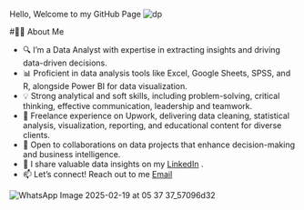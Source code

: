 
Hello, Welcome to my GitHub Page
![dp](https://github.com/user-attachments/assets/bf175c40-52df-468e-b7a3-533c50216ad3)

#👩‍💻 About Me
- 🔍 I’m a Data Analyst with expertise in extracting insights and driving data-driven decisions.
- 📊 Proficient in data analysis tools like Excel, Google Sheets, SPSS, and R, alongside Power BI for data visualization.
- 💡 Strong analytical and soft skills, including problem-solving, critical thinking, effective communication, leadership and teamwork.
- 💼 Freelance experience on Upwork, delivering data cleaning, statistical analysis, visualization, reporting, and educational content for diverse clients.
- 🤝 Open to collaborations on data projects that enhance decision-making and business intelligence.
- 🔹 I share valuable data insights on my [LinkedIn](https://www.linkedin.com/in/christogonus-ekenwaneze/) .
- 📫 Let’s connect! Reach out to me [Email](christogonusekenwaneze@gmail.com)
  
![WhatsApp Image 2025-02-19 at 05 37 37_57096d32](https://github.com/user-attachments/assets/25d0206a-b22c-48b6-9bd6-05efe1f914c0)

<!---
ChristogonusEkenwaneze/ChristogonusEkenwaneze is a ✨ special ✨ repository because its `README.md` (this file) appears on your GitHub profile.
You can click the Preview link to take a look at your changes.
--->
